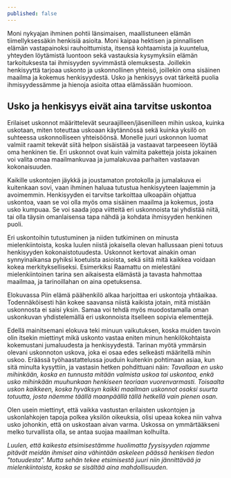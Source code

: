 ```yaml
---
published: false
---
```

Moni nykyajan ihminen pohtii länsimaisen, maallistuneen elämän tiimellyksessäkin henkisiä asioita. Moni kaipaa hektisen ja pinnallisen elämän vastapainoksi rauhoittumista, itsensä kohtaamista ja kuuntelua, yhteyden löytämistä luontoon sekä vastauksia kysymyksiin elämän tarkoituksesta tai ihmisyyden syvimmästä olemuksesta. Joillekin henkisyyttä tarjoaa uskonto ja uskonnollinen yhteisö, joillekin oma sisäinen maailma ja kokemus henkisyydestä. Usko ja henkisyys ovat tärkeitä puolia ihmisyydessämme ja hienoja asioita ottaa elämässään huomioon.

## Usko ja henkisyys eivät aina tarvitse uskontoa

Erilaiset uskonnot määrittelevät seuraajilleen/jäsenilleen mihin uskoa, kuinka uskotaan, miten toteuttaa uskoaan käytännössä sekä kuinka yksilö on suhteessa uskonnolliseen yhteisöönsä. Monelle juuri uskonnon luomat valmiit raamit tekevät siitä helpon sisäistää ja vastaavat tarpeeseen löytää oma henkinen tie. Eri uskonnot ovat kuin valmiita paketteja joista jokainen voi valita omaa maailmankuvaa ja jumalakuvaa parhaiten vastaavan kokonaisuuden.

Kaikille uskontojen jäykkä ja joustamaton protokolla ja jumalakuva ei kuitenkaan sovi, vaan ihminen haluaa tutustua henkisyyteen laajemmin ja avoimemmin. Henkisyyden ei tarvitse tarkoittaa ulkoapäin ohjattua uskontoa, vaan se voi olla myös oma sisäinen maailma ja kokemus, josta usko kumpuaa. Se voi saada jopa viitteitä eri uskonnoista tai yhdistää niitä, tai olla täysin omanlaisensa tapa nähdä ja kohdata ihmisyyden henkinen puoli.

Eri uskontoihin tutustuminen ja niiden tutkiminen on minusta mielenkiintoista, koska luulen niistä jokaisella olevan hallussaan pieni totuus henkisyyden kokonaistotuudesta. Uskonnot kertovat ainakin oman synnyinaikansa pyhiksi koetuista asioista, sekä siitä mitä kaikkea voidaan kokea merkitykselliseksi. Esimerkiksi Raamattu on mielestäni mielenkiintoinen tarina sen aikaisesta elämästä ja tavasta hahmottaa maailmaa, ja tarinoillahan on aina opetuksensa.

Elokuvassa Piin elämä päähenkilö alkaa harjoittaa eri uskontoja yhtäaikaa. Todennäköisesti hän kokee saavansa niistä kaikista jotain, mitä mistään uskonnosta ei saisi yksin. Samaa voi tehdä myös muodostamalla oman uskonkuvan yhdistelemällä eri uskonnoista itselleen sopivia elementtejä.

Edellä mainitsemani elokuva teki minuun vaikutuksen, koska muiden tavoin olin itsekin miettinyt mikä uskonto vastaa eniten minun henkilökohtaista kokemustani jumaluudesta ja henkisyydestä. Tarinan myötä ymmärsin olevani uskonnoton uskova, joka ei osaa edes selkeästi määritellä mihin uskoo. Eräässä työhaastattelussa jouduin kuitenkin pohtimaan asiaa, kun sitä minulta kysyttiin, ja vastasin hetken pohdittuani näin: _Tavallaan en usko mihinkään, koska en tunnusta mitään valmista uskoa tai uskontoa, enkä usko mihinkään muuhunkaan henkiseen teoriaan vuorenvarmasti. Toisaalta uskon kaikkeen, koska hyväksyn kaikki maailman uskonnot osaksi suurta totuutta, josta näemme täällä maanpäällä tällä hetkellä vain pienen osan._

Olen usein miettinyt, että vaikka vastustan erilaisten uskontojen ja uskonlahkojen tapoja polkea yksilön oikeuksia, olisi upeaa kokea niin vahva usko johonkin, että on uskostaan aivan varma. Uskossa on ymmärtääkseni melko turvallista olla, se antaa suojaa maailman kolhuilta. 

_Luulen, että kaikesta etsimisestämme huolimatta fyysisyyden rajamme pitävät meidän ihmiset aina vähintään askeleen päässä henkisen tiedon "totuudesta". Mutta sehän tekee etsimisestä juuri niin jännittävää ja mielenkiintoista, koska se sisältää aina mahdollisuuden._